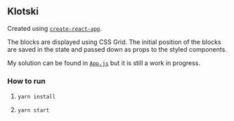 ## Klotski

Created using [`create-react-app`](https://github.com/facebook/create-react-app).

The blocks are displayed using CSS Grid. The initial position of the blocks are saved in the state and passed down as props to the styled components.

My solution can be found in [`App.js`](https://github.com/rug1/klotski/blob/master/src/App.js) but it is still a work in progress.

### How to run

1. `yarn install`

2. `yarn start`
